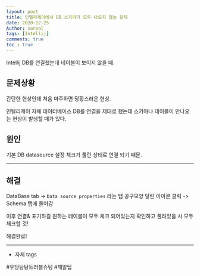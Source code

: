```yaml
---
layout: post
title: 인텔리제이에서 DB 스키마가 모두 나오지 않는 문제
date: 2020-12-25
Author: soreal
tags: [Intellij]
comments: true
toc : true
---
```


Intellij DB를 연결했는데 테이블이 보이지 않을 때.

## 문제상황

간단한 현상인데 처음 마주하면 당황스러운 현상.

인텔리제이 자체 데이터베이스 DB를 연결을 제대로 했는데 스키마나 테이블이 안나오는 현상이 발생할 때가 있다.



## 원인

기본 DB datasource 설정 체크가 풀린 상태로 연결 되기 때문.

***

## 해결

DataBase tab -> `Data source properties` 라는 탭 공구모양 달린 아이콘 클릭 -> Schema 탭에 들어감

이후 연결& 표기하길 원하는 테이블이 모두 체크 되어있는지 확인하고 풀려있을 시 모두 체크할 것!


해결완료!


***
- 자체 tags

#우당탕탕트러블슈팅 #깨알팁

